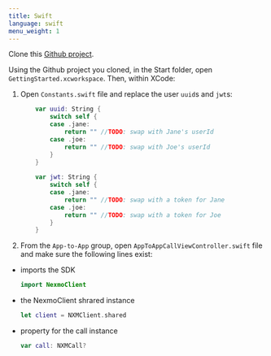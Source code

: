 ```yaml
---
title: Swift
language: swift
menu_weight: 1
---
```


Clone this [Github project](https://github.com/Nexmo/ClientSDK-Get-Started-Voice-Swift).

Using the Github project you cloned, in the Start folder, open `GettingStarted.xcworkspace`. Then, within XCode:
    
1. Open `Constants.swift` file and replace the user `uuid`s and `jwt`s:

    ```swift
        var uuid: String {
            switch self {
            case .jane:
                return "" //TODO: swap with Jane's userId
            case .joe:
                return "" //TODO: swap with Joe's userId
            }
        }
        
        var jwt: String {
            switch self {
            case .jane:
                return "" //TODO: swap with a token for Jane
            case .joe:
                return "" //TODO: swap with a token for Joe
            }
        }
    ```

2. From the `App-to-App` group, open `AppToAppCallViewController.swift` file and make sure the following lines exist:


* imports the SDK
    ```swift
    import NexmoClient
    ```

* the NexmoClient shrared instance
    ```swift
    let client = NXMClient.shared
    ```

* property for the call instance
    ```swift
    var call: NXMCall?
    ```
